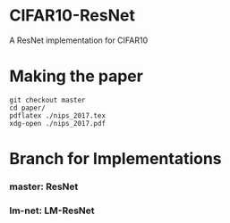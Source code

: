 # CIFAR10-ResNet
A ResNet implementation for CIFAR10

# Making the paper
```
git checkout master
cd paper/
pdflatex ./nips_2017.tex
xdg-open ./nips_2017.pdf
```

# Branch for Implementations

### master: ResNet
### lm-net: LM-ResNet

